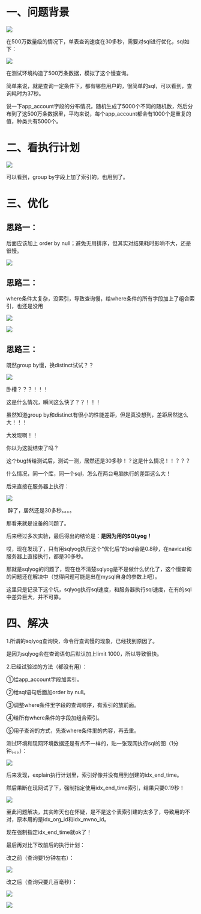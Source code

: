 # 一、问题背景

![](https://upload-images.jianshu.io/upload_images/6943526-a61b9030e7109c8f.jpg?imageMogr2/auto-orient/strip%7CimageView2/2/w/1240)

在500万数量级的情况下，单表查询速度在30多秒，需要对sql进行优化，sql如下：

![](https://upload-images.jianshu.io/upload_images/6943526-593819133674cdbb.png?imageMogr2/auto-orient/strip%7CimageView2/2/w/1240)

在测试环境构造了500万条数据，模拟了这个慢查询。

简单来说，就是查询一定条件下，都有哪些用户的，很简单的sql，可以看到，查询耗时为37秒。

说一下app_account字段的分布情况，随机生成了5000个不同的随机数，然后分布到了这500万条数据里，平均来说，每个app_account都会有1000个是重复的值，种类共有5000个。

# 二、看执行计划

![](https://upload-images.jianshu.io/upload_images/6943526-b9729995b20993a3.png?imageMogr2/auto-orient/strip%7CimageView2/2/w/1240)

可以看到，group by字段上加了索引的，也用到了。

# 三、优化

## 思路一：

后面应该加上 order by null；避免无用排序，但其实对结果耗时影响不大，还是很慢。

![](https://upload-images.jianshu.io/upload_images/6943526-93de8d40ab4d526c.png?imageMogr2/auto-orient/strip%7CimageView2/2/w/1240)

## 思路二：

where条件太复杂，没索引，导致查询慢，给where条件的所有字段加上了组合索引，也还是没用

![](https://upload-images.jianshu.io/upload_images/6943526-1f0709eb1c684064.png?imageMogr2/auto-orient/strip%7CimageView2/2/w/1240)

![](https://upload-images.jianshu.io/upload_images/6943526-38f1b37b72b4bb30.png?imageMogr2/auto-orient/strip%7CimageView2/2/w/1240)

## 思路三：

既然group by慢，换distinct试试？？

![](https://upload-images.jianshu.io/upload_images/6943526-845de32f4094c999.png?imageMogr2/auto-orient/strip%7CimageView2/2/w/1240)

卧槽？？？！！！

这是什么情况，瞬间这么快了？？！！！

虽然知道group by和distinct有很小的性能差距，但是真没想到，差距居然这么大！！！

大发现啊！！

你以为这就结束了吗？

这个bug转给测试后，测试一测，居然还是30多秒！？这是什么情况！！？？？

什么情况，同一个库，同一个sql，怎么在两台电脑执行的差距这么大！

后来直接在服务器上执行：

![](https://upload-images.jianshu.io/upload_images/6943526-24ac69add38a6b9b.png?imageMogr2/auto-orient/strip%7CimageView2/2/w/1240)

 醉了，居然还是30多秒。。。。

那看来就是设备的问题了。

后来经过多次实验，最后得出的结论是：**是因为用的SQLyog！**

哎，现在发现了，只有用sqlyog执行这个“优化后”的sql会是0.8秒，在navicat和服务器上直接执行，都是30多秒。

那就是sqlyog的问题了，现在也不清楚sqlyog是不是做什么优化了，这个慢查询的问题还在解决中（觉得问题可能是出在mysql自身的参数上吧）。

这里只是记录下这个坑，sqlyog执行sql速度，和服务器执行sql速度，在有的sql中差异巨大，并不可靠。

# 四、解决

1.所谓的sqlyog查询快，命令行查询慢的现象，已经找到原因了。

是因为sqlyog会在查询语句后默认加上limit 1000，所以导致很快。

2.已经试验过的方法（都没有用）：

①给app_account字段加索引。

②给sql语句后面加order by null。

③调整where条件里字段的查询顺序，有索引的放前面。

④给所有where条件的字段加组合索引。

⑤用子查询的方式，先查where条件里的内容，再去重。

测试环境和现网环境数据还是有点不一样的，贴一张现网执行sql的图（1分钟。。。）：

![](https://upload-images.jianshu.io/upload_images/6943526-f911219852d2d212.png?imageMogr2/auto-orient/strip%7CimageView2/2/w/1240)

后来发现，explain执行计划里，索引好像并没有用到创建的idx_end_time。

然后果断在现网试了下，强制指定使用idx_end_time索引，结果只要0.19秒！

![](https://upload-images.jianshu.io/upload_images/6943526-9897d89d4fd87126.png?imageMogr2/auto-orient/strip%7CimageView2/2/w/1240)

至此问题解决，其实昨天也在怀疑，是不是这个表索引建的太多了，导致用的不对，原本用的是idx_org_id和idx_mvno_id。

现在强制指定idx_end_time就ok了！

最后再对比下改前后的执行计划：

改之前（查询要1分钟左右）：

![](https://upload-images.jianshu.io/upload_images/6943526-d49bd177eca6d049.png?imageMogr2/auto-orient/strip%7CimageView2/2/w/1240)

改之后（查询只要几百毫秒）：

![](https://upload-images.jianshu.io/upload_images/6943526-fc23c34063c3452e.png?imageMogr2/auto-orient/strip%7CimageView2/2/w/1240)

![](https://upload-images.jianshu.io/upload_images/6943526-2adc2a68f731cc26.gif?imageMogr2/auto-orient/strip)

